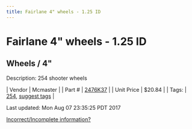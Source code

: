```yaml
---
title: Fairlane 4" wheels - 1.25 ID
---
```


# Fairlane 4" wheels - 1.25 ID
## Wheels / 4"
Description: 	254 shooter wheels 

| Vendor | Mcmaster | 
| Part # | [2476K37](https://www.mcmaster.com/#2476K37) | 
| Unit Price | $20.84 | 
| Tags: | [254](https://jgermita.github.io/frc-parts/search/?q=254), [suggest tags](https://docs.google.com/forms/d/e/1FAIpQLSeWyY8v3RgOty-MyWmh9U0iivNYN_molChYyS-0U-o-kOAv_g/viewform) | 

Last updated: Mon Aug 07 23:35:25 PDT 2017

 [Incorrect/Incomplete information?](https://docs.google.com/forms/d/e/1FAIpQLSeWyY8v3RgOty-MyWmh9U0iivNYN_molChYyS-0U-o-kOAv_g/viewform)
